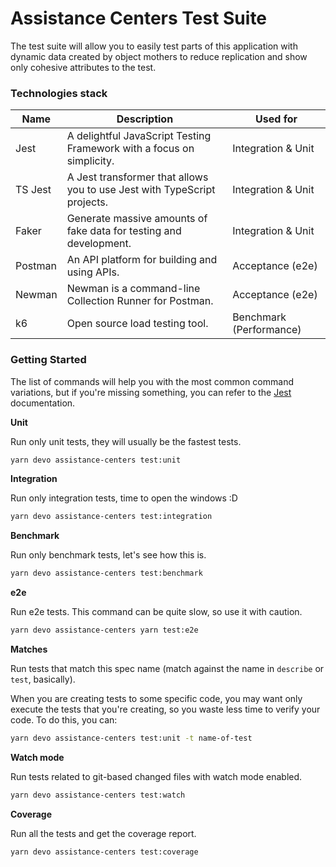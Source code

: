 # Assistance Centers Test Suite

The test suite will allow you to easily test parts of this application with dynamic
data created by object mothers to reduce replication and show only cohesive attributes to the test.

### Technologies stack

| Name       | Description                                                                | Used for                |
| ---------- | -------------------------------------------------------------------------- | ----------------------- |
| Jest       | A delightful JavaScript Testing Framework with a focus on simplicity.      | Integration & Unit      |
| TS Jest    | A Jest transformer that allows you to use Jest with TypeScript projects.   | Integration & Unit      |
| Faker      | Generate massive amounts of fake data for testing and development.         | Integration & Unit      |
| Postman    | An API platform for building and using APIs.                               | Acceptance (e2e)        |
| Newman     | Newman is a command-line Collection Runner for Postman.                    | Acceptance (e2e)        |
| k6         | Open source load testing tool.                                             | Benchmark (Performance) |

### Getting Started

The list of commands will help you with the most common command variations,
but if you're missing something, you can refer to the [Jest](https://jestjs.io/docs/cli) documentation.

**Unit**

Run only unit tests, they will usually be the fastest tests.

```sh
yarn devo assistance-centers test:unit
```

**Integration**

Run only integration tests, time to open the windows :D

```sh
yarn devo assistance-centers test:integration
```

**Benchmark**

Run only benchmark tests, let's see how this is.

```sh
yarn devo assistance-centers test:benchmark
```

**e2e**

Run e2e tests. This command can be quite slow, so use it with caution.

```sh
yarn devo assistance-centers yarn test:e2e
```

**Matches**

Run tests that match this spec name (match against the name in `describe` or `test`, basically).

When you are creating tests to some specific code, you may want only execute the tests that you're creating,
so you waste less time to verify your code. To do this, you can:

```sh
yarn devo assistance-centers test:unit -t name-of-test
```

**Watch mode**

Run tests related to git-based changed files with watch mode enabled.

```sh
yarn devo assistance-centers test:watch
```

**Coverage**

Run all the tests and get the coverage report.

```sh
yarn devo assistance-centers test:coverage
```
